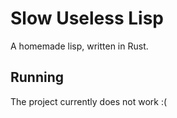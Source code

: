 # Slow Useless Lisp
A homemade lisp, written in Rust.

## Running
The project currently does not work :(
